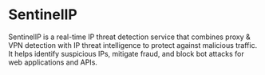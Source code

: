 # SentinelIP
SentinelIP is a real-time IP threat detection service that combines proxy &amp; VPN detection with IP threat intelligence to protect against malicious traffic. It helps identify suspicious IPs, mitigate fraud, and block bot attacks for web applications and APIs.
